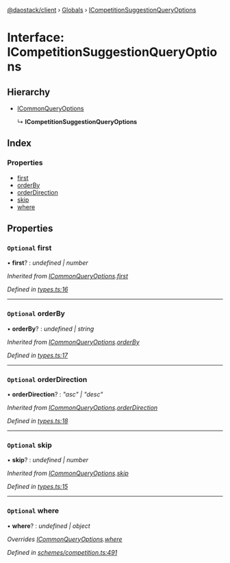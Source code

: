 [@daostack/client](../README.md) › [Globals](../globals.md) › [ICompetitionSuggestionQueryOptions](icompetitionsuggestionqueryoptions.md)

# Interface: ICompetitionSuggestionQueryOptions

## Hierarchy

* [ICommonQueryOptions](icommonqueryoptions.md)

  ↳ **ICompetitionSuggestionQueryOptions**

## Index

### Properties

* [first](icompetitionsuggestionqueryoptions.md#optional-first)
* [orderBy](icompetitionsuggestionqueryoptions.md#optional-orderby)
* [orderDirection](icompetitionsuggestionqueryoptions.md#optional-orderdirection)
* [skip](icompetitionsuggestionqueryoptions.md#optional-skip)
* [where](icompetitionsuggestionqueryoptions.md#optional-where)

## Properties

### `Optional` first

• **first**? : *undefined | number*

*Inherited from [ICommonQueryOptions](icommonqueryoptions.md).[first](icommonqueryoptions.md#optional-first)*

*Defined in [types.ts:16](https://github.com/daostack/client/blob/84a7af3/src/types.ts#L16)*

___

### `Optional` orderBy

• **orderBy**? : *undefined | string*

*Inherited from [ICommonQueryOptions](icommonqueryoptions.md).[orderBy](icommonqueryoptions.md#optional-orderby)*

*Defined in [types.ts:17](https://github.com/daostack/client/blob/84a7af3/src/types.ts#L17)*

___

### `Optional` orderDirection

• **orderDirection**? : *"asc" | "desc"*

*Inherited from [ICommonQueryOptions](icommonqueryoptions.md).[orderDirection](icommonqueryoptions.md#optional-orderdirection)*

*Defined in [types.ts:18](https://github.com/daostack/client/blob/84a7af3/src/types.ts#L18)*

___

### `Optional` skip

• **skip**? : *undefined | number*

*Inherited from [ICommonQueryOptions](icommonqueryoptions.md).[skip](icommonqueryoptions.md#optional-skip)*

*Defined in [types.ts:15](https://github.com/daostack/client/blob/84a7af3/src/types.ts#L15)*

___

### `Optional` where

• **where**? : *undefined | object*

*Overrides [ICommonQueryOptions](icommonqueryoptions.md).[where](icommonqueryoptions.md#optional-where)*

*Defined in [schemes/competition.ts:491](https://github.com/daostack/client/blob/84a7af3/src/schemes/competition.ts#L491)*
